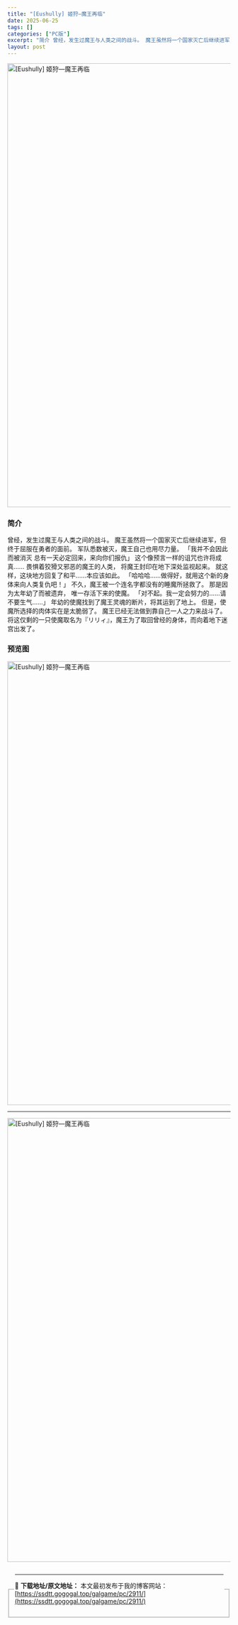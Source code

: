 ```yaml
---
title: "[Eushully] 姬狩—魔王再临"
date: 2025-06-25
tags: []
categories: ["PC版"]
excerpt: "简介 曾经，发生过魔王与人类之间的战斗。 魔王虽然将一个国家灭亡后继续进军，但终于屈服在勇者的面前。 军队悉数被灭，魔王自己也用尽力量。 「我并不会因此而被消灭 总有一天必定回来，来向你们报仇」 这个像预言一样的诅咒也许将成真…… 畏惧着狡猾又邪恶的魔王的人类， 将魔王封印在地下深处监视起来。 就这&hellip;"
layout: post
---
```



<p><img decoding="async"   src="https://ssdtt.gogogal.top/wp-content/uploads/2025/06/a9176-00.webp" loading="lazy" alt="[Eushully] 姬狩—魔王再临" style="display: block; margin-left: auto; margin-right: auto; width: 1000px;" /></p>
<div>
<h3>简介</h3>
</p></div>
<p>曾经，发生过魔王与人类之间的战斗。 魔王虽然将一个国家灭亡后继续进军，但终于屈服在勇者的面前。 军队悉数被灭，魔王自己也用尽力量。 「我并不会因此而被消灭 总有一天必定回来，来向你们报仇」 这个像预言一样的诅咒也许将成真…… 畏惧着狡猾又邪恶的魔王的人类， 将魔王封印在地下深处监视起来。 就这样，这块地方回复了和平……本应该如此。 「哈哈哈……做得好，就用这个新的身体来向人类复仇吧！」 不久，魔王被一个连名字都没有的睡魔所拯救了。 那是因为太年幼了而被遗弃， 唯一存活下来的使魔。 「对不起。我一定会努力的……请不要生气……」 年幼的使魔找到了魔王灵魂的断片，将其运到了地上。 但是，使魔所选择的肉体实在是太脆弱了。 魔王已经无法做到靠自己一人之力来战斗了。 将这仅剩的一只使魔取名为『リリィ』，魔王为了取回曾经的身体，而向着地下迷宫出发了。</p>
<h3>预览图</h3>
<p><img decoding="async"   src="https://ssdtt.gogogal.top/wp-content/uploads/2025/06/e5c20-01.webp" loading="lazy" alt="[Eushully] 姬狩—魔王再临" style="display: block; margin-left: auto; margin-right: auto; width: 1000px;" /></p>
<hr />
<p><img decoding="async"   src="https://ssdtt.gogogal.top/wp-content/uploads/2025/06/4388f-02.webp" loading="lazy" alt="[Eushully] 姬狩—魔王再临" style="display: block; margin-left: auto; margin-right: auto; width: 1000px;" /></p>
<div> </div>
<fieldset>
<legend>


---
📖 **下载地址/原文地址：** 本文最初发布于我的博客网站：[https://ssdtt.gogogal.top/galgame/pc/2911/](https://ssdtt.gogogal.top/galgame/pc/2911/)
